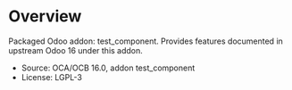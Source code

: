# Overview

Packaged Odoo addon: test_component. Provides features documented in upstream Odoo 16 under this addon.

- Source: OCA/OCB 16.0, addon test_component
- License: LGPL-3
